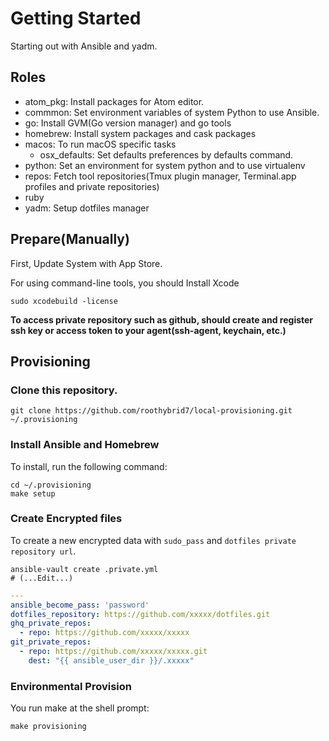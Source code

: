 # Getting Started

Starting out with Ansible and yadm.

## Roles

- atom_pkg: Install packages for Atom editor.
- commmon: Set environment variables of system Python to use Ansible.
- go: Install GVM(Go version manager) and go tools
- homebrew: Install system packages and cask packages
- macos: To run macOS specific tasks
  - osx_defaults: Set defaults preferences by defaults command.
- python: Set an environment for system python and to use virtualenv
- repos: Fetch tool repositories(Tmux plugin manager, Terminal.app profiles and private repositories)
- ruby
- yadm: Setup dotfiles manager

## Prepare(Manually)

 First, Update System with App Store.

 For using command-line tools, you should Install Xcode

```shell
sudo xcodebuild -license
```

**To access private repository such as github, should create and register ssh key or access token to your agent(ssh-agent, keychain, etc.)**


## Provisioning

### Clone this repository.

```shell
git clone https://github.com/roothybrid7/local-provisioning.git ~/.provisioning
```

### Install Ansible and Homebrew

To install, run the following command:

```shell
cd ~/.provisioning
make setup
```

### Create Encrypted files

To create a new encrypted data with `sudo_pass` and `dotfiles private repository url`.

```shell
ansible-vault create .private.yml
# (...Edit...)
```

```yaml
---
ansible_become_pass: 'password'
dotfiles_repository: https://github.com/xxxxx/dotfiles.git
ghq_private_repos:
  - repo: https://github.com/xxxxx/xxxxx
git_private_repos:
  - repo: https://github.com/xxxxx/xxxxx.git
    dest: "{{ ansible_user_dir }}/.xxxxx"
```

### Environmental Provision
You run make at the shell prompt:

```shell
make provisioning
```
